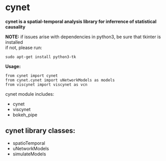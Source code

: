 cynet
=====

 **cynet is a spatial-temporal analysis library for inferrence of statistical causality**

**NOTE:** if issues arise with dependencies in python3, be sure that tkinter is installed  
if not, please run:

``` {.sourceCode .}
sudo apt-get install python3-tk
```

**Usage:**

 ``` {.sourceCode .python}
 from cynet import cynet
 from cynet.cynet import uNetworkModels as models
 from viscynet import viscynet as vcn
 ```

cynet module includes:  
-   cynet
-   viscynet
-   bokeh\_pipe

cynet library classes:
----------------------

-   spatioTemporal
-   uNetworkModels
-   simulateModels


